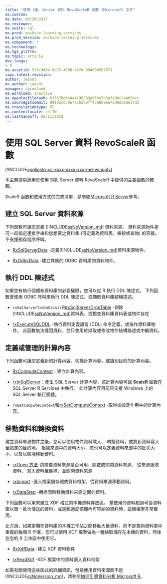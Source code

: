 ```yaml
---
title: "使用 SQL Server 資料 RevoScaleR 函數 |Microsoft 文件"
ms.custom: 
ms.date: 08/20/2017
ms.reviewer: 
ms.suite: sql
ms.prod: machine-learning-services
ms.prod_service: machine-learning-services
ms.component: r
ms.technology: 
ms.tgt_pltfrm: 
ms.topic: article
dev_langs:
- R
ms.assetid: 5f3c9864-9c75-4688-947d-0940045b2671
caps.latest.revision: 
author: jeannt
ms.author: jeannt
manager: cgronlund
ms.workload: Inactive
ms.openlocfilehash: b1567bd6e4a419b293a963a7b3afe96c24409bcc
ms.sourcegitcommit: 99102cdc867a7bdc0ff45e8b9ee72d0daade1fd3
ms.translationtype: MT
ms.contentlocale: zh-TW
ms.lasthandoff: 02/11/2018
---
```

# <a name="revoscaler-functions-for-working-with-sql-server-data"></a>使用 SQL Server 資料 RevoScaleR 函數
[!INCLUDE[appliesto-ss-xxxx-xxxx-xxx-md-winonly](../../includes/appliesto-ss-xxxx-xxxx-xxx-md-winonly.md)]

本主題提供適用於使用 SQL Server 資料 RevoScaleR 中提供的主要函數的概觀。

ScaleR 函數和使用方式的完整清單，請參閱[Microsoft R Server](https://docs.microsoft.com/r-server/r-reference/revoscaler/revoscaler)參考。

## <a name="create-sql-server-data-sources"></a>建立 SQL Server 資料來源

下列函數可讓您定義 [!INCLUDE[ssNoVersion_md](../../includes/ssnoversion-md.md)] 資料來源。 資料來源物件是可一起指定連接字串和您想要之資料集 (可定義為資料表、檢視或查詢) 的容器。 不支援預存程序呼叫。

+ [RxSqlServerData](https://docs.microsoft.com/r-server/r-reference/revoscaler/rxsqlserverdata) -定義[!INCLUDE[ssNoVersion_md](../../includes/ssnoversion-md.md)]資料來源物件。

+ [RxOdbcData](https://docs.microsoft.com/r-server/r-reference/revoscaler/rxodbcdata) -建立其他的 ODBC 資料庫的資料物件。 

## <a name="perform-ddl-statements"></a>執行 DDL 陳述式

如果您有執行個體和資料庫的必要權限，您可以從 R 執行 DDL 陳述式。 下列函數會使用 ODBC 呼叫來執行 DDL 陳述式，或擷取資料庫結構描述。

+ `rxSqlServerTableExists`和[rxSqlServerDropTable](https://docs.microsoft.com/r-server/r-reference/revoscaler/rxsqlserverdroptable) -卸除[!INCLUDE[ssNoVersion_md](../../includes/ssnoversion-md.md)]資料表，或檢查資料庫資料表或物件存在

+ [rxExecuteSQLDDL](https://docs.microsoft.com/r-server/r-reference/revoscaler/rxexecutesqlddl) -執行資料定義語言 (DDL) 命令定義，或操作資料庫物件。 此函數無法傳回資料，並只會用於擷取或修改物件結構描述或中繼資料。

## <a name="define-or-manage-compute-contexts"></a>定義或管理的計算內容

下列函數可讓您定義新的計算內容、切換計算內容，或識別目前的計算內容。

+ [RxComputeContext](https://docs.microsoft.com/r-server/r-reference/revoscaler/rxcomputecontext)：建立計算內容。

+ [rxInSqlServer](https://docs.microsoft.com/r-server/r-reference/revoscaler/rxinsqlserver)：產生 SQL Server 計算內容，該計算內容可讓 **ScaleR** 函數在 SQL Server R Services 中執行。 此計算內容目前只支援 Windows 上的 SQL Server 執行個體。

+ `rxGetComputeContext`和[rxSetComputeContext](https://docs.microsoft.com/r-server/r-reference/revoscaler/rxgetcomputecontext) -取得或設定作用中的計算內容。

## <a name="move-data-and-transform-data"></a>移動資料和轉換資料

建立資料來源物件之後，您可以使用物件資料載入、 轉換資料，或將新資料寫入至指定的目的地。 根據來源中的資料大小，您也可以定義資料來源中的批次大小，以及以區塊移動資料。

+ [rxOpen 方法](https://docs.microsoft.com/r-server/r-reference/revoscaler/rxopen-methods)-請檢查資料來源是否可用，開啟或關閉資料來源、 從來源讀取資料、 寫入資料至目標，並關閉資料來源

+ [rxImport](https://docs.microsoft.com/r-server/r-reference/revoscaler/rximport) -進入檔案儲存體或資料框架，從資料來源移動資料。

+ [rxDataStep](https://docs.microsoft.com/r-server/r-reference/revoscaler/rxdatastep) -轉換同時移動資料來源之間的資料。

下列函數可以用來建立 XDF 格式的本機資料存放區。 當使用的資料超過可從資料庫以單一批次傳送的資料，或是超過記憶體內可容納的資料時，這個檔案非常實用。

比方說，如果定期在資料庫的本機工作站之間移動大量資料，而不是查詢資料庫中重複的每個 R 作業，您可以使用 XDF 檔案做為一種快取儲存在本機的資料，然後在您的 R 工作區中使用它。

+ [RxXdfData](https://docs.microsoft.com/r-server/r-reference/revoscaler/rxxdfdata) -建立 XDF 資料物件

+ [rxReadXdf](https://docs.microsoft.com/r-server/r-reference/revoscaler/rxreadxdf) -XDF 檔案中的資料讀入資料框架

如需有關使用這些函式的詳細資訊，包括使用資料來源而不是[!INCLUDE[ssNoVersion_md](../../includes/ssnoversion-md.md)]，請參閱[如何引導資料分析 Microsoft R](https://docs.microsoft.com/r-server/r/how-to-introduction)。
